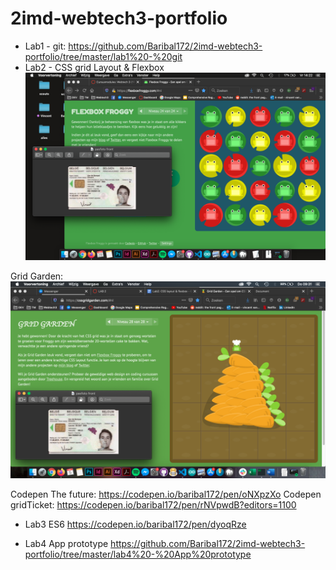 # 2imd-webtech3-portfolio
- Lab1 - git: https://github.com/Baribal172/2imd-webtech3-portfolio/tree/master/lab1%20-%20git
- Lab2 - CSS grid Layout & Flexbox
![Flexbox Froggy:](https://raw.githubusercontent.com/Baribal172/2imd-webtech3-portfolio/lab2/lab2%20-%20CSS%20Grid%20Layout%20%26%20Flexbox/Flexbox%20Froggy.png)

Grid Garden:
![Grid Garden:](https://raw.githubusercontent.com/Baribal172/2imd-webtech3-portfolio/lab2/lab2%20-%20CSS%20Grid%20Layout%20%26%20Flexbox/Grid%20Garden.png)

Codepen The future:
https://codepen.io/baribal172/pen/oNXpzXo 
Codepen gridTicket:
https://codepen.io/baribal172/pen/rNVpwdB?editors=1100

- Lab3 ES6
https://codepen.io/baribal172/pen/dyoqRze

- Lab4 App prototype
https://github.com/Baribal172/2imd-webtech3-portfolio/tree/master/lab4%20-%20App%20prototype
